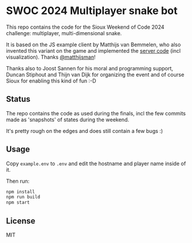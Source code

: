 # SWOC 2024 Multiplayer snake bot

This repo contains the code for the Sioux Weekend of Code 2024
challenge: multiplayer, multi-dimensional snake.

It is based on the JS example client by Matthijs van Bemmelen, who
also invented this variant on the game and implemented the [server
code](https://github.com/matthijsman/Swoc2024) (incl visualization).
Thanks [@matthijsman](https://github.com/matthijsman)!

Thanks also to Joost Sannen for his moral and programming support,
Duncan Stiphout and Thijn van Dijk for organizing the event and
of course Sioux for enabling this kind of fun :-D

## Status

The repo contains the code as used during the finals, incl the few
commits made as 'snapshots' of states during the weekend.

It's pretty rough on the edges and does still contain a few bugs :)

## Usage

Copy `example.env` to `.env` and edit the hostname and player name inside of it.

Then run:

```sh
npm install
npm run build
npm start
```

## License

MIT

